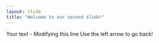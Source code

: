 ```yaml
---
layout: slide
title: "Welcome to our second slide!"
---
```

Your text - Modifying this line
Use the left arrow to go back!
